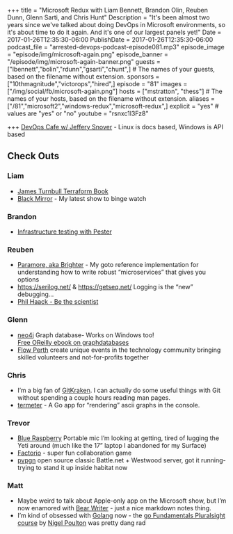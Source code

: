 +++
title = "Microsoft Redux with Liam Bennett, Brandon Olin, Reuben Dunn, Glenn Sarti, and Chris Hunt"
Description = "It's been almost two years since we've talked about doing DevOps in Microsoft environments, so it's about time to do it again. And it's one of our largest panels yet!"
Date = 2017-01-26T12:35:30-06:00
PublishDate = 2017-01-26T12:35:30-06:00
podcast_file = "arrested-devops-podcast-episode081.mp3"
episode_image = "episode/img/microsoft-again.png"
episode_banner = "/episode/img/microsoft-again-banner.png"
guests = ["lbennett","bolin","rdunn","gsarti","chunt",] # The names of your guests, based on the filename without extension.
sponsors = ["10thmagnitude","victorops","hired",]
episode = "81"
images = ["/img/social/fb/microsoft-again.png"]
hosts = ["mstratton", "thess"] # The names of your hosts, based on the filename without extension.
aliases = ["/81","microsoft2","windows-redux","microsoft-redux",]
explicit = "yes" # values are "yes" or "no"
youtube = "rsnxc1l3Fz8"

+++
[DevOps Cafe w/ Jeffery Snover](http://devopscafe.org/show/2012/11/27/devops-cafe-episode-36.html) - Linux is docs based, Windows is API based

## Check Outs

### Liam
- [James Turnbull Terraform Book](https://terraformbook.com)
- [Black Mirror](https://en.wikipedia.org/wiki/Black_Mirror) - My latest show to binge watch

### Brandon
- [Infrastructure testing with Pester](https://github.com/PowerShell/Operation-Validation-Framework)

### Reuben
- [Paramore, aka Brighter](https://github.com/iancooper/Paramore) - My goto reference implementation for understanding how to write robust “microservices” that gives you options
- https://serilog.net/ & https://getseq.net/ Logging is the “new” debugging...
- [Phil Haack - Be the scientist](https://github.com/github/Scientist.net)

### Glenn
- [neo4j](https://www.neo4j.com) Graph database- Works on Windows too!  
[Free OReilly ebook on graphdatabases](http://graphdatabases.com/)
- [Flow Perth](http://www.flowperth.org) create unique events in the technology community bringing skilled volunteers and not-for-profits together

### Chris
- I’m a big fan of [GitKraken](https://www.gitkraken.com/). I can actually do some useful things with Git without spending a couple hours reading man pages.
- [termeter](https://github.com/atsaki/termeter) - A Go app for “rendering” ascii graphs in the console.

### Trevor
- [Blue Raspberry](http://www.bluemic.com/products/raspberry/) Portable mic I’m looking at getting, tired of lugging the Yeti around (much like the 17” laptop I abandoned for my Surface)
- [Factorio](https://www.factorio.com/) - super fun collaboration game
- [pvpgn](https://github.com/pvpgn/pvpgn-server) open source classic Battle.net + Westwood server, got it running- trying to stand it up inside habitat now

### Matt
- Maybe weird to talk about Apple-only app on the Microsoft show, but I’m now enamored with [Bear Writer](http://www.bear-writer.com/) - just a nice markdown notes thing.
- I’m kind of obsessed with [Golang](https://golang.org/) now - the [go Fundamentals Pluralsight course](https://www.pluralsight.com/courses/go-fundamentals) by [Nigel Poulton](https://twitter.com/nigelpoulton?lang=en) was pretty dang rad
